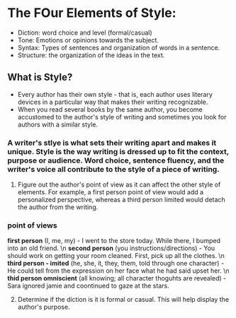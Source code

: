 # The FOur Elements of Style:
- Diction: word choice and level (formal/casual)
- Tone: Emotions or opinions towards the subject.
- Syntax: Types of sentences and organization of words in a sentence. 
- Structure: the organization of the ideas in the text.

## What is Style?
- Every author has their own style - that is, each author uses literary devices in a particular way that makes their writing recognizable.
- When you read several books by the same author, you become accustomed to the author's style of writing and sometimes you look for authors with a similar style.

### A writer's stlye is what sets their writing apart and makes it unique. Style is the way writing is dressed up to fit the context, purpose or audience. Word choice, sentence fluency, and the writer's voice all contribute to the style of a piece of writing.

1) Figure out the author's point of view as it can affect the other style of elements. For example, a first person point of view would add a personalized perspective, whereas a third person limited would detach the author from the writing.

### point of views
**first person** (I, me, my) - I went to the store today. While there, I bumped into an old friend.
\n **second person** (you instructions/directions) - You should work on getting your room cleaned. First, pick up all the clothes.
\n **third person - imited** (he, she, it, they, them, told through one character) - He could tell from the expression on her face what he had said upset her.
\n **thid person omniscient** (all knowing; all character thoguhts are revealed) - Sara ignored jamie and coontinued to gaze at the stars.

2) Determine if the diction is it is formal or casual. This will help display the author's purpose.
